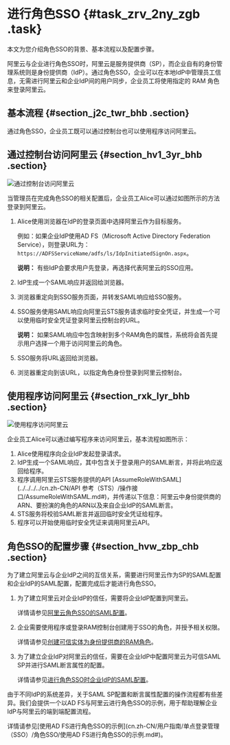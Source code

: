 # 进行角色SSO {#task_zrv_2ny_zgb .task}

本文为您介绍角色SSO的背景、基本流程以及配置步骤。

阿里云与企业进行角色SSO时，阿里云是服务提供商（SP），而企业自有的身份管理系统则是身份提供商（IdP）。通过角色SSO，企业可以在本地IdP中管理员工信息，无需进行阿里云和企业IdP间的用户同步，企业员工将使用指定的 RAM 角色来登录阿里云。

## 基本流程 {#section_j2c_twr_bhb .section}

通过角色SSO，企业员工既可以通过控制台也可以使用程序访问阿里云。

## 通过控制台访问阿里云 {#section_hv1_3yr_bhb .section}

![通过控制台访问阿里云](http://static-aliyun-doc.oss-cn-hangzhou.aliyuncs.com/assets/img/135667/156811710740723_zh-CN.png)

当管理员在完成角色SSO的相关配置后，企业员工Alice可以通过如图所示的方法登录到阿里云。

1.  Alice使用浏览器在IdP的登录页面中选择阿里云作为目标服务。 

    例如：如果企业IdP使用AD FS（Microsoft Active Directory Federation Service），则登录URL为：`https://ADFSServiceName/adfs/ls/IdpInitiatedSignOn.aspx`。

    **说明：** 有些IdP会要求用户先登录，再选择代表阿里云的SSO应用。

2.  IdP生成一个SAML响应并返回给浏览器。
3.  浏览器重定向到SSO服务页面，并转发SAML响应给SSO服务。
4.  SSO服务使用SAML响应向阿里云STS服务请求临时安全凭证，并生成一个可以使用临时安全凭证登录阿里云控制台的URL。 

    **说明：** 如果SAML响应中包含映射到多个RAM角色的属性，系统将会首先提示用户选择一个用于访问阿里云的角色。

5.  SSO服务将URL返回给浏览器。
6.  浏览器重定向到该URL，以指定角色身份登录到阿里云控制台。

## 使用程序访问阿里云 {#section_rxk_lyr_bhb .section}

![使用程序访问阿里云](http://static-aliyun-doc.oss-cn-hangzhou.aliyuncs.com/assets/img/135667/156811710740724_zh-CN.png)

企业员工Alice可以通过编写程序来访问阿里云，基本流程如图所示：

1.  Alice使用程序向企业IdP发起登录请求。
2.  IdP生成一个SAML响应，其中包含关于登录用户的SAML断言，并将此响应返回给程序。
3.  程序调用阿里云STS服务提供的API [AssumeRoleWithSAML](../../../../cn.zh-CN/API 参考（STS）/操作接口/AssumeRoleWithSAML.md#)，并传递以下信息：阿里云中身份提供商的ARN、要扮演的角色的ARN以及来自企业IdP的SAML断言。
4.  STS服务将校验SAML断言并返回临时安全凭证给程序。
5.  程序可以开始使用临时安全凭证来调用阿里云API。

## 角色SSO的配置步骤 {#section_hvw_zbp_chb .section}

为了建立阿里云与企业IdP之间的互信关系，需要进行阿里云作为SP的SAML配置和企业IdP的SAML配置，配置完成后才能进行角色SSO。

1.  为了建立阿里云对企业IdP的信任，需要将企业IdP配置到阿里云。 

    详情请参见[阿里云角色SSO的SAML配置](cn.zh-CN/用户指南/单点登录管理（SSO）/角色SSO/阿里云角色SSO的SAML配置.md#)。

2.  企业需要使用程序或登录RAM控制台创建用于SSO的角色，并授予相关权限。 

    详情请参见[创建可信实体为身份提供商的RAM角色](cn.zh-CN/用户指南/角色/创建RAM角色/创建可信实体为身份提供商的RAM角色.md#)。

3.  为了建立企业IdP对阿里云的信任，需要在企业IdP中配置阿里云为可信SAML SP并进行SAML断言属性的配置。 

    详情请参见[进行角色SSO时企业IdP的SAML配置](cn.zh-CN/用户指南/单点登录管理（SSO）/角色SSO/进行角色SSO时企业IdP的SAML配置.md#)。


由于不同IdP的系统差异，关于SAML SP配置和断言属性配置的操作流程都有些差异。我们会提供一个以AD FS与阿里云进行角色SSO的示例，用于帮助理解企业IdP与阿里云的端到端配置流程。

详情请参见[使用AD FS进行角色SSO的示例](cn.zh-CN/用户指南/单点登录管理（SSO）/角色SSO/使用AD FS进行角色SSO的示例.md#)。

